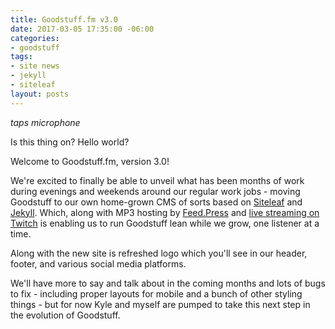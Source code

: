 ```yaml
---
title: Goodstuff.fm v3.0
date: 2017-03-05 17:35:00 -06:00
categories:
- goodstuff
tags:
- site news
- jekyll
- siteleaf
layout: posts
---
```


*taps microphone*

Is this thing on? Hello world?

Welcome to Goodstuff.fm, version 3.0!

We're excited to finally be able to unveil what has been months of work during evenings and weekends around our regular work jobs - moving Goodstuff to our own home-grown CMS of sorts based on [Siteleaf](https://www.siteleaf.com) and [Jekyll](http://jekyllrb.com). Which, along with MP3 hosting by [Feed.Press](https://feed.press) and [live streaming on Twitch](https://www.twitch.tv/goodstuff_fm) is enabling us to run Goodstuff lean while we grow, one listener at a time.

Along with the new site is refreshed logo which you'll see in our header, footer, and various social media platforms.

We'll have more to say and talk about in the coming months and lots of bugs to fix - including proper layouts for mobile and a bunch of other styling things - but for now Kyle and myself are pumped to take this next step in the evolution of Goodstuff.

 